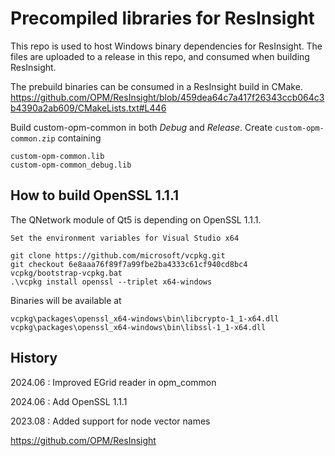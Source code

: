 # Precompiled libraries for ResInsight

This repo is used to host Windows binary dependencies for ResInsight. The files are uploaded to a release in this repo, and consumed when building ResInsight.

The prebuild binaries can be consumed in a ResInsight build in CMake.
https://github.com/OPM/ResInsight/blob/459dea64c7a417f26343ccb064c3b4390a2ab609/CMakeLists.txt#L446

Build custom-opm-common in both _Debug_ and _Release_. Create `custom-opm-common.zip` containing
    
    custom-opm-common.lib
    custom-opm-common_debug.lib


## How to build OpenSSL 1.1.1
The QNetwork module of Qt5 is depending on OpenSSL 1.1.1. 

    Set the environment variables for Visual Studio x64
    
    git clone https://github.com/microsoft/vcpkg.git
    git checkout 6e8aaa76f89f7a99fbe2ba4333c61cf940cd8bc4
    vcpkg/bootstrap-vcpkg.bat
    .\vcpkg install openssl --triplet x64-windows

Binaries will be available at
    
    vcpkg\packages\openssl_x64-windows\bin\libcrypto-1_1-x64.dll 
    vcpkg\packages\openssl_x64-windows\bin\libssl-1_1-x64.dll 

## History
2024.06 : Improved EGrid reader in opm_common

2024.06 : Add OpenSSL 1.1.1

2023.08 : Added support for node vector names


https://github.com/OPM/ResInsight
